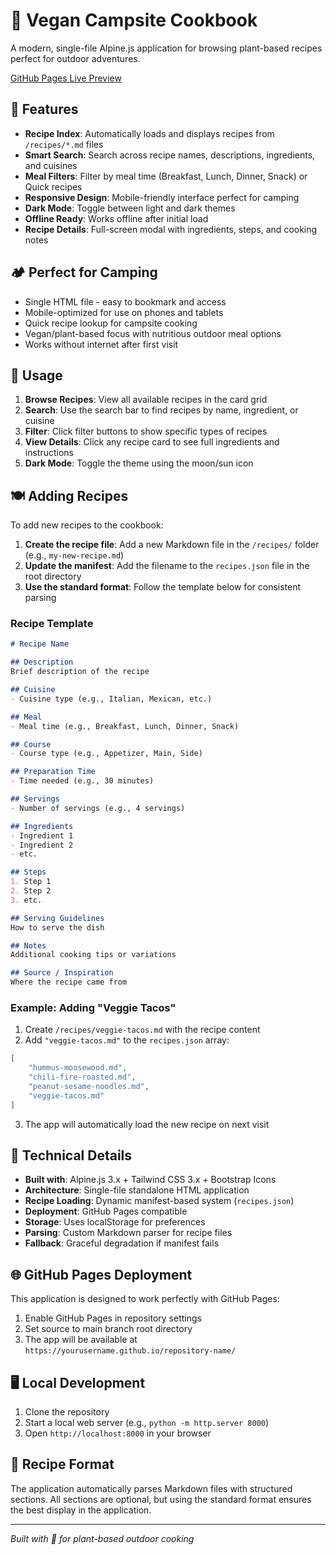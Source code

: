 # 🍃 Vegan Campsite Cookbook

A modern, single-file Alpine.js application for browsing plant-based recipes perfect for outdoor adventures.

[GitHub Pages Live Preview](https://wclaytor.github.io/vegan-campsite-cookbook/index.html)

## 🚀 Features

- **Recipe Index**: Automatically loads and displays recipes from `/recipes/*.md` files
- **Smart Search**: Search across recipe names, descriptions, ingredients, and cuisines
- **Meal Filters**: Filter by meal time (Breakfast, Lunch, Dinner, Snack) or Quick recipes
- **Responsive Design**: Mobile-friendly interface perfect for camping
- **Dark Mode**: Toggle between light and dark themes
- **Offline Ready**: Works offline after initial load
- **Recipe Details**: Full-screen modal with ingredients, steps, and cooking notes

## 🏕️ Perfect for Camping

- Single HTML file - easy to bookmark and access
- Mobile-optimized for use on phones and tablets
- Quick recipe lookup for campsite cooking
- Vegan/plant-based focus with nutritious outdoor meal options
- Works without internet after first visit

## 📱 Usage

1. **Browse Recipes**: View all available recipes in the card grid
2. **Search**: Use the search bar to find recipes by name, ingredient, or cuisine
3. **Filter**: Click filter buttons to show specific types of recipes
4. **View Details**: Click any recipe card to see full ingredients and instructions
5. **Dark Mode**: Toggle the theme using the moon/sun icon

## 🍽️ Adding Recipes

To add new recipes to the cookbook:

1. **Create the recipe file**: Add a new Markdown file in the `/recipes/` folder (e.g., `my-new-recipe.md`)
2. **Update the manifest**: Add the filename to the `recipes.json` file in the root directory
3. **Use the standard format**: Follow the template below for consistent parsing

### Recipe Template

```markdown
# Recipe Name

## Description
Brief description of the recipe

## Cuisine
- Cuisine type (e.g., Italian, Mexican, etc.)

## Meal
- Meal time (e.g., Breakfast, Lunch, Dinner, Snack)

## Course
- Course type (e.g., Appetizer, Main, Side)

## Preparation Time
- Time needed (e.g., 30 minutes)

## Servings
- Number of servings (e.g., 4 servings)

## Ingredients
- Ingredient 1
- Ingredient 2
- etc.

## Steps  
1. Step 1
2. Step 2
3. etc.

## Serving Guidelines
How to serve the dish

## Notes  
Additional cooking tips or variations

## Source / Inspiration
Where the recipe came from
```

### Example: Adding "Veggie Tacos"

1. Create `/recipes/veggie-tacos.md` with the recipe content
2. Add `"veggie-tacos.md"` to the `recipes.json` array:
```json
[
    "hummus-moosewood.md",
    "chili-fire-roasted.md", 
    "peanut-sesame-noodles.md",
    "veggie-tacos.md"
]
```
3. The app will automatically load the new recipe on next visit

## 🔧 Technical Details

- **Built with**: Alpine.js 3.x + Tailwind CSS 3.x + Bootstrap Icons
- **Architecture**: Single-file standalone HTML application
- **Recipe Loading**: Dynamic manifest-based system (`recipes.json`)
- **Deployment**: GitHub Pages compatible
- **Storage**: Uses localStorage for preferences
- **Parsing**: Custom Markdown parser for recipe files
- **Fallback**: Graceful degradation if manifest fails

## 🌐 GitHub Pages Deployment

This application is designed to work perfectly with GitHub Pages:

1. Enable GitHub Pages in repository settings
2. Set source to main branch root directory
3. The app will be available at `https://yourusername.github.io/repository-name/`

## 🖥️ Local Development

1. Clone the repository
2. Start a local web server (e.g., `python -m http.server 8000`)
3. Open `http://localhost:8000` in your browser

## 📝 Recipe Format

The application automatically parses Markdown files with structured sections. All sections are optional, but using the standard format ensures the best display in the application.

---

*Built with 💚 for plant-based outdoor cooking*
